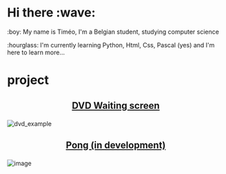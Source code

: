 <h1>Hi there :wave:</h1>

<p>:boy: My name is Timéo, I'm a Belgian student, studying computer science </p>

<p>:hourglass: I'm currently learning Python, Html, Css, Pascal (yes) and I'm here to learn more...</p>

# project

## <p align="center">[DVD Waiting screen](https://github.com/timeobdt/dvd-wainting-screen)</p>
![dvd_example](https://github.com/timeobdt/timeobdt/assets/136178363/c1e58d06-a7e8-41b9-b8ea-685bd437cdf5)

## <p align="center">[Pong (in development)](https://github.com/timeobdt/dvd-wainting-screen)</p>
![image](https://github.com/timeobdt/timeobdt/assets/136178363/5089afaa-fbac-4825-9c80-e6b29928a851)


<!---
--->

